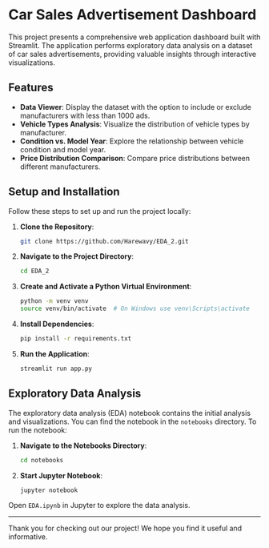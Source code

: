 # Car Sales Advertisement Dashboard

This project presents a comprehensive web application dashboard built with Streamlit. The application performs exploratory data analysis on a dataset of car sales advertisements, providing valuable insights through interactive visualizations.

## Features

- **Data Viewer**: Display the dataset with the option to include or exclude manufacturers with less than 1000 ads.
- **Vehicle Types Analysis**: Visualize the distribution of vehicle types by manufacturer.
- **Condition vs. Model Year**: Explore the relationship between vehicle condition and model year.
- **Price Distribution Comparison**: Compare price distributions between different manufacturers.

## Setup and Installation

Follow these steps to set up and run the project locally:

1. **Clone the Repository**:
    ```bash
    git clone https://github.com/Harewavy/EDA_2.git
    ```

2. **Navigate to the Project Directory**:
    ```bash
    cd EDA_2
    ```

3. **Create and Activate a Python Virtual Environment**:
    ```bash
    python -m venv venv
    source venv/bin/activate  # On Windows use venv\Scripts\activate
    ```

4. **Install Dependencies**:
    ```bash
    pip install -r requirements.txt
    ```

5. **Run the Application**:
    ```bash
    streamlit run app.py
    ```

## Exploratory Data Analysis

The exploratory data analysis (EDA) notebook contains the initial analysis and visualizations. You can find the notebook in the `notebooks` directory. To run the notebook:

1. **Navigate to the Notebooks Directory**:
    ```bash
    cd notebooks
    ```

2. **Start Jupyter Notebook**:
    ```bash
    jupyter notebook
    ```

Open `EDA.ipynb` in Jupyter to explore the data analysis.

---

Thank you for checking out our project! We hope you find it useful and informative.
